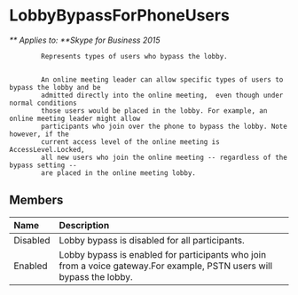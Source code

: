 
# LobbyBypassForPhoneUsers


_** Applies to: **Skype for Business 2015_

            Represents types of users who bypass the lobby.
            

            An online meeting leader can allow specific types of users to bypass the lobby and be
            admitted directly into the online meeting,  even though under normal conditions
            those users would be placed in the lobby. For example, an online meeting leader might allow
            participants who join over the phone to bypass the lobby. Note however, if the
            current access level of the online meeting is AccessLevel.Locked,
            all new users who join the online meeting -- regardless of the bypass setting --
            are placed in the online meeting lobby.
            
## Members



|**Name**|**Description**|
|:-----|:-----|
|Disabled|Lobby bypass is disabled for all participants.|
|Enabled|Lobby bypass is enabled for participants who join from a voice gateway.For example, PSTN users will bypass the lobby.|
